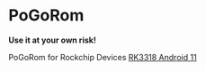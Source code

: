# PoGoRom

**Use it at your own risk!**

PoGoRom for Rockchip Devices
[RK3318 Android 11](../PoGoRom_RK3318_Android11/README.md)
